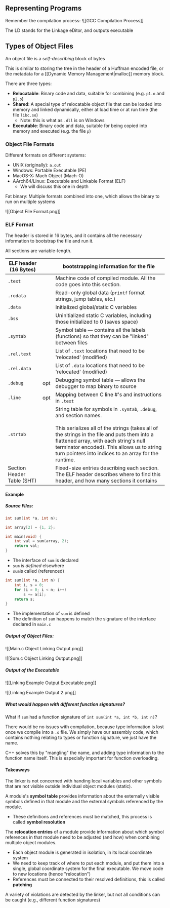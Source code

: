 ## Representing Programs

Remember the compilation process:
![[GCC Compilation Process]]

The LD stands for the Linkage eDitor, and outputs executable

## Types of Object Files

An object file is a *self-describing* block of bytes

This is similar to storing the tree in the header of a Huffman encoded file, or the metadata for a [[Dynamic Memory Management|malloc]] memory block.

There are three types:
- **Relocatable**: Binary code and data, suitable for combining (e.g. `p1.o` and `p2.o`)
- **Shared**: A special type of relocatable object file that can be loaded into memory and linked dynamically, either at load time or at run time (the file `libc.so`)
	- Note: this is what as `.dll` is on Windows
- **Executable**: Binary code and data, suitable for being copied into memory and executed (e.g. the file `p`)

### Object File Formats

Different formats on different systems:
- UNIX (originally): `a.out`
- Windows: Portable Executable (PE)
- MacOS-X: Mach Object (Mach-O)
- AArch64/Linux: Executable and Linkable Format (ELF)
	- We will discuss this one in depth

Fat binary: Multiple formats combined into one, which allows the binary to run on multiple systems

![[Object File Format.png]]

### ELF Format

The header is stored in 16 bytes, and it contains all the necessary information to bootstrap the file and run it.

All sections are variable-length.

| ELF header (16 Bytes)      |     | bootstrapping information for the file                                                                                                                                                                                                                                                                                   |
| -------------------------- | --- | ------------------------------------------------------------------------------------------------------------------------------------------------------------------------------------------------------------------------------------------------------------------------------------------------------------------------ |
| `.text`                    |     | Machine code of compiled module. All the code goes into this section.                                                                                                                                                                                                                                                    |
| `.rodata`                  |     | Read-only global data (`printf` format strings, jump tables, etc.)                                                                                                                                                                                                                                                       |
| `.data`                    |     | Initialized global/static C variables                                                                                                                                                                                                                                                                                    |
| `.bss`                     |     | Uninitialized static C variables, including those initialized to 0 (saves space)                                                                                                                                                                                                                                         |
| `.symtab`                  |     | Symbol table — contains all the labels (functions) so that they can be "linked" between files                                                                                                                                                                                                                            |
| `.rel.text`                |     | List of `.text` locations that need to be 'relocated' (modified)                                                                                                                                                                                                                                                         |
| `.rel.data`                |     | List of `.data` locations that need to be 'relocated' (modified)                                                                                                                                                                                                                                                         |
| `.debug`                   | opt | Debugging symbol table — allows the debugger to map binary to source                                                                                                                                                                                                                                                     |
| `.line`                    | opt | Mapping between C line #'s and instructions in `.text`                                                                                                                                                                                                                                                                   |
| `.strtab`                  |     | String table for symbols in `.symtab`, `.debug`, and section names. <br><br>This serializes all of the strings (takes all of the strings in the file and puts them into a flattened array, with each string's null terminator encoded). This allows us to string turn pointers into indices to an array for the runtime. |
| Section Header Table (SHT) |     | Fixed-size entries describing each section. The ELF header describes where to find this header, and how many sections it contains                                                                                                                                                                                        |

#### Example

##### Source Files:

```c main.c
int sum(int *a, int n);

int array[2] = {1, 2};

int main(void) {
	int val = sum(array, 2);
	return val;
}
```

- The interface of `sum` is declared
- `sum` is *defined* elsewhere
- `sum`is called (referenced)

```c sum.c
int sum(int *a, int n) {
	int i, s = 0;
	for (i = 0; i < n; i++)
		s += a[i];
	return s;
}
```

- The implementation of `sum` is defined
- The definition of `sum` happens to match the signature of the interface declared in `main.c`

##### Output of Object Files:

![[Main.c Object Linking Output.png]]

![[Sum.c Object Linking Output.png]]

##### Output of the Executable

![[Linking Example Output Executable.png]]

![[Linking Example Output 2.png]]

##### What would happen with different function signatures?

What if `sum` had a function signature of `int sum(int *a, int *b, int n)`?

There would be no issues with compilation, because type information is lost once we compile into a `.o` file. We simply have our assembly code, which contains nothing relating to types or function signature, we just have the name.

C++ solves this by "mangling" the name, and adding type information to the function name itself. This is especially important for function overloading.

#### Takeaways

The linker is not concerned with handing local variables and other symbols that are not visible outside individual object modules (static).

A module's **symbol table** provides information about the externally visible symbols defined in that module and the external symbols referenced by the module.
- These definitions and references must be matched, this process is called **symbol resolution**

The **relocation entries** of a module provide information about which symbol references in that module need to be adjusted (and how) when combining multiple object modules.
- Each object module is generated in isolation, in its local coordinate system
- We need to keep track of where to put each module, and put them into a single, global coordinate system for the final executable. We move code to new locations (hence "relocation")
- References must be connected to their resolved definitions, this is called **patching**

A variety of violations are detected by the linker, but not all conditions can be caught (e.g., different function signatures)